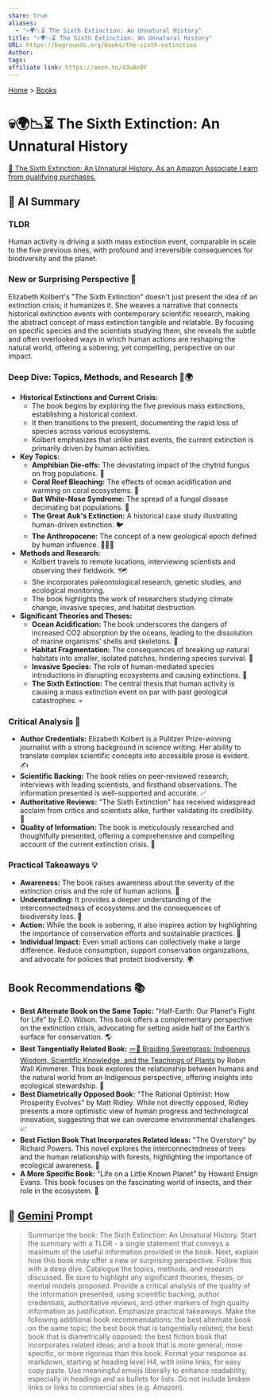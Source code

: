 ```yaml
---
share: true
aliases:
  - "💀🌍📉⏳ The Sixth Extinction: An Unnatural History"
title: "💀🌍📉⏳ The Sixth Extinction: An Unnatural History"
URL: https://bagrounds.org/books/the-sixth-extinction
Author: 
tags: 
affiliate link: https://amzn.to/43uAnOY
---
```

[Home](../index.md) > [Books](./index.md)  
# 💀🌍📉⏳ The Sixth Extinction: An Unnatural History  
[🛒 The Sixth Extinction: An Unnatural History. As an Amazon Associate I earn from qualifying purchases.](https://amzn.to/43uAnOY)  
  
## 🤖 AI Summary  
### TLDR  
Human activity is driving a sixth mass extinction event, comparable in scale to the five previous ones, with profound and irreversible consequences for biodiversity and the planet.  
  
### New or Surprising Perspective 🧐  
Elizabeth Kolbert's "The Sixth Extinction" doesn't just present the idea of an extinction crisis; it humanizes it. She weaves a narrative that connects historical extinction events with contemporary scientific research, making the abstract concept of mass extinction tangible and relatable. By focusing on specific species and the scientists studying them, she reveals the subtle and often overlooked ways in which human actions are reshaping the natural world, offering a sobering, yet compelling, perspective on our impact.  
  
### Deep Dive: Topics, Methods, and Research 🔬🌍  
* **Historical Extinctions and Current Crisis:**  
    * The book begins by exploring the five previous mass extinctions, establishing a historical context.  
    * It then transitions to the present, documenting the rapid loss of species across various ecosystems.  
    * Kolbert emphasizes that unlike past events, the current extinction is primarily driven by human activities.  
* **Key Topics:**  
    * **Amphibian Die-offs:** The devastating impact of the chytrid fungus on frog populations. 🐸  
    * **Coral Reef Bleaching:** The effects of ocean acidification and warming on coral ecosystems. 🐠  
    * **Bat White-Nose Syndrome:** The spread of a fungal disease decimating bat populations. 🦇  
    * **The Great Auk's Extinction:** A historical case study illustrating human-driven extinction. 🐦  
    * **The Anthropocene:** The concept of a new geological epoch defined by human influence. 🧑‍🤝‍🧑  
* **Methods and Research:**  
    * Kolbert travels to remote locations, interviewing scientists and observing their fieldwork. 🗺️  
    * She incorporates paleontological research, genetic studies, and ecological monitoring.  
    * The book highlights the work of researchers studying climate change, invasive species, and habitat destruction.  
* **Significant Theories and Theses:**  
    * **Ocean Acidification:** The book underscores the dangers of increased CO2 absorption by the oceans, leading to the dissolution of marine organisms' shells and skeletons. 🌊  
    * **Habitat Fragmentation:** The consequences of breaking up natural habitats into smaller, isolated patches, hindering species survival. 🌳  
    * **Invasive Species:** The role of human-mediated species introductions in disrupting ecosystems and causing extinctions. 🐜  
    * **The Sixth Extinction:** The central thesis that human activity is causing a mass extinction event on par with past geological catastrophes. 💀  
  
### Critical Analysis 🧐  
* **Author Credentials:** Elizabeth Kolbert is a Pulitzer Prize-winning journalist with a strong background in science writing. Her ability to translate complex scientific concepts into accessible prose is evident. ✍️  
* **Scientific Backing:** The book relies on peer-reviewed research, interviews with leading scientists, and firsthand observations. The information presented is well-supported and accurate. ✅  
* **Authoritative Reviews:** "The Sixth Extinction" has received widespread acclaim from critics and scientists alike, further validating its credibility. 📰  
* **Quality of Information:** The book is meticulously researched and thoughtfully presented, offering a comprehensive and compelling account of the current extinction crisis. 💯  
  
### Practical Takeaways 💡  
* **Awareness:** The book raises awareness about the severity of the extinction crisis and the role of human actions. 🧠  
* **Understanding:** It provides a deeper understanding of the interconnectedness of ecosystems and the consequences of biodiversity loss. 🤝  
* **Action:** While the book is sobering, it also inspires action by highlighting the importance of conservation efforts and sustainable practices. 🌱  
* **Individual Impact:** Even small actions can collectively make a large difference. Reduce consumption, support conservation organizations, and advocate for policies that protect biodiversity. 🌍  
  
## Book Recommendations 📚  
* **Best Alternate Book on the Same Topic:** "Half-Earth: Our Planet's Fight for Life" by E.O. Wilson. This book offers a complementary perspective on the extinction crisis, advocating for setting aside half of the Earth's surface for conservation. 🌎  
* **Best Tangentially Related Book:** [🪢🌾 Braiding Sweetgrass: Indigenous Wisdom, Scientific Knowledge, and the Teachings of Plants](./braiding-sweetgrass.md) by Robin Wall Kimmerer. This book explores the relationship between humans and the natural world from an Indigenous perspective, offering insights into ecological stewardship. 🌿  
* **Best Diametrically Opposed Book:** "The Rational Optimist: How Prosperity Evolves" by Matt Ridley. While not directly opposed, Ridley presents a more optimistic view of human progress and technological innovation, suggesting that we can overcome environmental challenges. 📈  
* **Best Fiction Book That Incorporates Related Ideas:** "The Overstory" by Richard Powers. This novel explores the interconnectedness of trees and the human relationship with forests, highlighting the importance of ecological awareness. 🌲  
* **A More Specific Book:** "Life on a Little Known Planet" by Howard Ensign Evans. This book focuses on the fascinating world of insects, and their role in the ecosystem. 🐜  
  
## 💬 [Gemini](https://gemini.google.com) Prompt  
> Summarize the book: The Sixth Extinction: An Unnatural History. Start the summary with a TLDR - a single statement that conveys a maximum of the useful information provided in the book. Next, explain how this book may offer a new or surprising perspective. Follow this with a deep dive. Catalogue the topics, methods, and research discussed. Be sure to highlight any significant theories, theses, or mental models proposed. Provide a critical analysis of the quality of the information presented, using scientific backing, author credentials, authoritative reviews, and other markers of high quality information as justification. Emphasize practical takeaways. Make the following additional book recommendations: the best alternate book on the same topic; the best book that is tangentially related; the best book that is diametrically opposed; the best fiction book that incorporates related ideas; and a book that is more general, more specific, or more rigorous than this book. Format your response as markdown, starting at heading level H4, with inline links, for easy copy paste. Use meaningful emojis liberally to enhance readability, especially in headings and as bullets for lists. Do not include broken links or links to commercial sites (e.g. Amazon).
